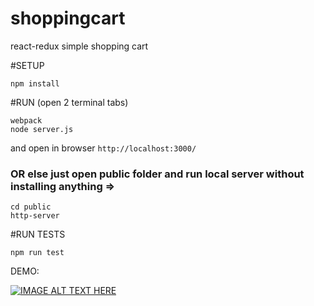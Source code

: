 # shoppingcart
react-redux simple shopping cart

#SETUP
```
npm install
```

#RUN (open 2 terminal tabs)
```
webpack
node server.js
```
and open in browser `http://localhost:3000/`

### OR else just open public folder and run local server without installing anything =>
```
cd public
http-server
```

#RUN TESTS
```
npm run test
```

DEMO:

[![IMAGE ALT TEXT HERE](https://img.youtube.com/vi/J7Tw1hlK41E/0.jpg)](https://www.youtube.com/watch?v=J7Tw1hlK41E)
